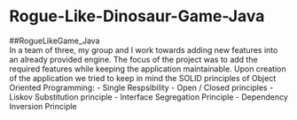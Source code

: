 # Rogue-Like-Dinosaur-Game-Java
##RogueLikeGame_Java  
  In a team of three, my group and I work towards adding new features into an already provided engine. The focus of the project was to add the required features while keeping the application maintainable.  Upon creation of the application we tried to keep in mind the SOLID principles of Object Oriented Programming: -   Single Respsibility -   Open / Closed principles -   Liskov Substitution principle -   Interface Segregation Principle -   Dependency Inversion Principle 
